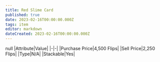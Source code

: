 ```yaml
---
title: Red Slime Card
published: true
date: 2023-02-16T00:00:00.000Z
tags: item
editor: markdown
dateCreated: 2023-02-16T00:00:00.000Z
---
```


null
|Attribute|Value|
|-|-|
|Purchase Price|4,500 Flips|
|Sell Price|2,250 Flips|
|Type|N/A|
|Stackable|Yes|


